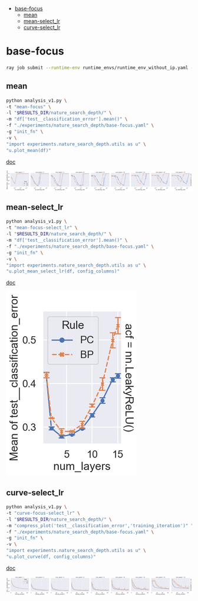 <!-- TOC -->

- [base-focus](#base-focus)
  - [mean](#mean)
  - [mean-select\_lr](#mean-select_lr)
  - [curve-select\_lr](#curve-select_lr)

<!-- /TOC -->

<!-- # base

```bash
python main.py -c nature_search_depth/base
```

## mean

```bash
python analysis_v1.py \
-t "mean" \
-l "$RESULTS_DIR/nature_search_depth/" \
-m "df['test__classification_error'].mean()" \
-f "./experiments/nature_search_depth/base.yaml" \
-g "init_fn" \
-v \
"import experiments.nature_search_depth.utils as u" \
"u.plot_mean(df)"
```

[doc](./mean.md) -->

# base-focus

```bash
ray job submit --runtime-env runtime_envs/runtime_env_without_ip.yaml --address $pssr -- python main.py -c nature_search_depth/base-focus
```

## mean

```bash
python analysis_v1.py \
-t "mean-focus" \
-l "$RESULTS_DIR/nature_search_depth/" \
-m "df['test__classification_error'].mean()" \
-f "./experiments/nature_search_depth/base-focus.yaml" \
-g "init_fn" \
-v \
"import experiments.nature_search_depth.utils as u" \
"u.plot_mean(df)"
```

[doc](./mean-focus.md)

![](./mean-focus-torch_nn_init_xavier_normal.png)

## mean-select_lr

```bash
python analysis_v1.py \
-t "mean-focus-select_lr" \
-l "$RESULTS_DIR/nature_search_depth/" \
-m "df['test__classification_error'].mean()" \
-f "./experiments/nature_search_depth/base-focus.yaml" \
-g "init_fn" \
-v \
"import experiments.nature_search_depth.utils as u" \
"u.plot_mean_select_lr(df, config_columns)"
```

[doc](./mean-focus-select_lr.md)

![](./mean-focus-select_lr-torch_nn_init_xavier_normal.png)

<!-- ## curve-deep

```bash
python analysis_v1.py \
-t "curve-focus-curve-deep" \
-l "$RESULTS_DIR/nature_search_depth/" \
-m "compress_plot('test__classification_error','training_iteration')" "df['test__classification_error'].mean()" \
-f "./experiments/nature_search_depth/base-focus-curve-deep.yaml" \
-v \
"import experiments.nature_search_depth.utils as u" \
"u.plot_curve(df, config_columns, is_select_lr=False)"
```

![](./curve-focus-curve-deep-.png) -->

## curve-select_lr

```bash
python analysis_v1.py \
-t "curve-focus-select_lr" \
-l "$RESULTS_DIR/nature_search_depth/" \
-m "compress_plot('test__classification_error','training_iteration')" "df['test__classification_error'].mean()" \
-f "./experiments/nature_search_depth/base-focus.yaml" \
-g "init_fn" \
-v \
"import experiments.nature_search_depth.utils as u" \
"u.plot_curve(df, config_columns)"
```

[doc](./curve-focus-select_lr.md)

![](./curve-focus-select_lr-torch_nn_init_xavier_normal.png)

<!-- # base-regression

```bash
/* master */
CUDA_VISIBLE_DEVICES=1,2,3 python main.py -c nature_search_depth/base-regression-pc -m T1

/* master */
CUDA_VISIBLE_DEVICES=0 python main.py -c nature_search_depth/base-regression-bp -m T1
```

## mean

```bash
python analysis_v1.py \
-t "mean-regression" \
-l "$RESULTS_DIR/nature_search_depth/" \
-m "df['train:error'].mean()" \
-f "./experiments/nature_search_depth/base-regression-pc.yaml" "./experiments/nature_search_depth/base-regression-bp.yaml" \
-g "init_fn" \
-v \
"import experiments.nature_search_depth.utils as u" \
"u.plot_mean(df,'train')"
```

[doc](./mean-regression.md)

## mean-select_lr

```bash
python analysis_v1.py \
-t "mean-regression-select_lr" \
-l "$RESULTS_DIR/nature_search_depth/" \
-m "df['train:error'].mean()" \
-f "./experiments/nature_search_depth/base-regression-pc.yaml" "./experiments/nature_search_depth/base-regression-bp.yaml" \
-g "init_fn" \
-v \
"import experiments.nature_search_depth.utils as u" \
"u.plot_mean_select_lr(df,'train')"
```

[doc](./mean-regression-select_lr.md)

## curve

```bash
python analysis_v1.py \
-t "curve-regression" \
-l "$RESULTS_DIR/nature_search_depth/" \
-m "compress_plot('train:error','training_iteration')" \
-f "./experiments/nature_search_depth/base-regression-pc.yaml" "./experiments/nature_search_depth/base-regression-bp.yaml" \
-g "init_fn" \
-v \
"import experiments.nature_search_depth.utils as u" \
"u.regression_plot_curve(df,'train')"
```

[doc](./curve-regression.md) -->
